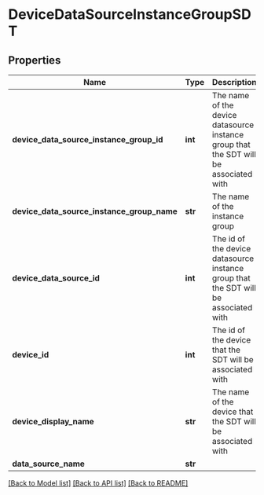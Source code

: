 # DeviceDataSourceInstanceGroupSDT

## Properties
Name | Type | Description | Notes
------------ | ------------- | ------------- | -------------
**device_data_source_instance_group_id** | **int** | The name of the device datasource instance group that the SDT will be associated with | [optional] 
**device_data_source_instance_group_name** | **str** | The name of the instance group | [optional] 
**device_data_source_id** | **int** | The id of the device datasource instance group that the SDT will be associated with | [optional] 
**device_id** | **int** | The id of the device that the SDT will be associated with | [optional] 
**device_display_name** | **str** | The name of the device that the SDT will be associated with | [optional] 
**data_source_name** | **str** |  | [optional] 

[[Back to Model list]](../README.md#documentation-for-models) [[Back to API list]](../README.md#documentation-for-api-endpoints) [[Back to README]](../README.md)

